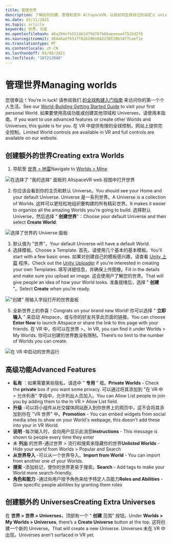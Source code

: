 ```yaml
---
title: 管理世界
description: 了解如何创建、管理和提升 AltspaceVR，以及如何生成自己的自定义 universe。
ms.date: 03/11/2021
ms.topic: article
keywords: 世界，功能
ms.openlocfilehash: 48a294efb151461d79d707b66aeeeaa47528d2f8
ms.sourcegitcommit: d84a6adf631ff02b106e682238f2861477caef1e
ms.translationtype: MT
ms.contentlocale: zh-CN
ms.lasthandoff: 04/08/2021
ms.locfileid: "107212048"
---
```

# <a name="managing-worlds"></a><span data-ttu-id="c8cac-104">管理世界</span><span class="sxs-lookup"><span data-stu-id="c8cac-104">Managing worlds</span></span>

<span data-ttu-id="c8cac-105">您很幸运！</span><span class="sxs-lookup"><span data-stu-id="c8cac-105">You’re in luck!</span></span> <span data-ttu-id="c8cac-106">请参阅我们 [的全球构建入门指南](world-building-getting-started.md) 来访问你的第一个个人生活。</span><span class="sxs-lookup"><span data-stu-id="c8cac-106">See our [World-Building Getting Started Guide](world-building-getting-started.md) to visit your first personal World.</span></span> <span data-ttu-id="c8cac-107">如果要使用高级功能或创建其他领域和 Universes，请使用本指南。</span><span class="sxs-lookup"><span data-stu-id="c8cac-107">If you want to use advanced features or create other Worlds and Universes, this guide is for you.</span></span> <span data-ttu-id="c8cac-108">在 VR 中提供有限的全球控制，网站上提供完全控制。</span><span class="sxs-lookup"><span data-stu-id="c8cac-108">Limited World controls are available in VR and full controls are available on our website.</span></span>

## <a name="creating-extra-worlds"></a><span data-ttu-id="c8cac-109">创建额外的世界</span><span class="sxs-lookup"><span data-stu-id="c8cac-109">Creating extra Worlds</span></span>

1. <span data-ttu-id="c8cac-110">导航至 [世界 > 地雷](https://account.altvr.com/worlds/my)</span><span class="sxs-lookup"><span data-stu-id="c8cac-110">Navigate to [Worlds > Mine](https://account.altvr.com/worlds/my)</span></span>

![在选择了 "我的选择" 面板的 AltspaceVR web 视图中打开世界](images/manage-worlds-img-01.png)

2. <span data-ttu-id="c8cac-112">你应该会看到你的主页和默认 Universe。</span><span class="sxs-lookup"><span data-stu-id="c8cac-112">You should see your Home and your default Universe.</span></span> <span data-ttu-id="c8cac-113">Universe 是一系列世界。</span><span class="sxs-lookup"><span data-stu-id="c8cac-113">A Universe is a collection of Worlds.</span></span> <span data-ttu-id="c8cac-114">这样可以更轻松地组织要构建的所有精彩世界。</span><span class="sxs-lookup"><span data-stu-id="c8cac-114">It makes it easier to organize all the amazing Worlds you’re going to build.</span></span> <span data-ttu-id="c8cac-115">选择默认 Universe，然后选择 " **创建世界**"：</span><span class="sxs-lookup"><span data-stu-id="c8cac-115">Choose your default Universe and then select **Create World**:</span></span>

![选择了世界的 Universe 面板](images/manage-worlds-img-02.png)

3. <span data-ttu-id="c8cac-117">默认值为 "世界"。</span><span class="sxs-lookup"><span data-stu-id="c8cac-117">Your default Universe will have a default World.</span></span>
4. <span data-ttu-id="c8cac-118">选择模板。</span><span class="sxs-lookup"><span data-stu-id="c8cac-118">Choose a Template.</span></span> <span data-ttu-id="c8cac-119">首先，请使用几个基本的基本模板。</span><span class="sxs-lookup"><span data-stu-id="c8cac-119">You'll start with a few basic ones.</span></span> <span data-ttu-id="c8cac-120">如果对创建自己的模板感兴趣，请查看 [Unity 上载](world-building-toolkit-getting-started.md) 程序。</span><span class="sxs-lookup"><span data-stu-id="c8cac-120">Check out the [Unity Uploader](world-building-toolkit-getting-started.md) if you’re interested in creating your own Templates.</span></span> <span data-ttu-id="c8cac-121">填写详细信息，并确保上传图像。</span><span class="sxs-lookup"><span data-stu-id="c8cac-121">Fill in the details and make sure you upload an image.</span></span> <span data-ttu-id="c8cac-122">这会使用户了解您的世界。</span><span class="sxs-lookup"><span data-stu-id="c8cac-122">That will give people an idea of how your World looks.</span></span> <span data-ttu-id="c8cac-123">准备就绪后，选择 " **创建** "。</span><span class="sxs-lookup"><span data-stu-id="c8cac-123">Select **Create** when you’re ready.</span></span>

!["创建" 用输入字段打开的世界面板](images/manage-worlds-img-03.png)

5. <span data-ttu-id="c8cac-125">全新世界上的恭喜！</span><span class="sxs-lookup"><span data-stu-id="c8cac-125">Congrats on your brand new World!</span></span> <span data-ttu-id="c8cac-126">你可以选择 " **立即输入** " 来启动 Altspace，或与你的好友共享此页面的链接。</span><span class="sxs-lookup"><span data-stu-id="c8cac-126">You can choose **Enter Now** to launch Altspace or share the link to this page with your friends.</span></span> <span data-ttu-id="c8cac-127">在 VR 中，你可以在世界 >。</span><span class="sxs-lookup"><span data-stu-id="c8cac-127">In VR, you can find it under Worlds > My Worlds.</span></span> <span data-ttu-id="c8cac-128">你可以创建的世界数没有限制。</span><span class="sxs-lookup"><span data-stu-id="c8cac-128">There’s no limit to the number of Worlds you can create.</span></span>

![在 VR 中启动的世界运行](images/manage-worlds-img-04.png)

## <a name="advanced-features"></a><span data-ttu-id="c8cac-130">高级功能</span><span class="sxs-lookup"><span data-stu-id="c8cac-130">Advanced Features</span></span>

* <span data-ttu-id="c8cac-131">**私有** ：如果需要某些隐私，请选中 " **专用** " 框。</span><span class="sxs-lookup"><span data-stu-id="c8cac-131">**Private Worlds** - Check the **private** box if you want some privacy.</span></span> <span data-ttu-id="c8cac-132">可以通过将其添加到 "在 VR 中 > 允许列表" 字段中，允许列出人员加入。</span><span class="sxs-lookup"><span data-stu-id="c8cac-132">You can Allow List people to join you by adding them to the In VR > Allow List field.</span></span>
* <span data-ttu-id="c8cac-133">**升级** -可以将小组件从社交媒体网站嵌入到你世界上的网页中，这不会将其添加到你在 "VR 世界" 中。</span><span class="sxs-lookup"><span data-stu-id="c8cac-133">**Promotion** - You can embed widgets from social media sites to show on your World's webpage, this doesn't add these into your in VR World.</span></span>
* <span data-ttu-id="c8cac-134">**说明** -每次输入时，会向用户显示此消息</span><span class="sxs-lookup"><span data-stu-id="c8cac-134">**Instructions** - This message is shown to people every time they enter</span></span>
* <span data-ttu-id="c8cac-135">未 **列出** 的世界-通过世界 > 流行和搜索来隐藏你的世界</span><span class="sxs-lookup"><span data-stu-id="c8cac-135">**Unlisted Worlds** - Hide your world from Worlds > Popular and Search</span></span>
* <span data-ttu-id="c8cac-136">**从世界导入** -可以从一个世界导入。</span><span class="sxs-lookup"><span data-stu-id="c8cac-136">**Import from World** - You can import from another one of your Worlds.</span></span>
* <span data-ttu-id="c8cac-137">**搜索** -添加标记，使你的世界更易于搜索。</span><span class="sxs-lookup"><span data-stu-id="c8cac-137">**Search** - Add tags to make your World more search-friendly.</span></span>
* <span data-ttu-id="c8cac-138">**角色和能力** -通过向用户授予角色来给予特定人员能力</span><span class="sxs-lookup"><span data-stu-id="c8cac-138">**Roles and Abilities** - Give specific people abilities by granting them roles</span></span>

## <a name="creating-extra-universes"></a><span data-ttu-id="c8cac-139">创建额外的 Universes</span><span class="sxs-lookup"><span data-stu-id="c8cac-139">Creating Extra Universes</span></span>

<span data-ttu-id="c8cac-140">在 **世界 > 世界 > Universes**，顶部有一个 " **创建** 范围" 按钮。</span><span class="sxs-lookup"><span data-stu-id="c8cac-140">Under **Worlds > My Worlds > Universes**, there’s a **Create Universe** button at the top.</span></span> <span data-ttu-id="c8cac-141">这将创建一个新的 Universe。</span><span class="sxs-lookup"><span data-stu-id="c8cac-141">That will create a new Universe.</span></span> <span data-ttu-id="c8cac-142">Universes 未在 VR 中出现。</span><span class="sxs-lookup"><span data-stu-id="c8cac-142">Universes aren’t surfaced in VR yet.</span></span>